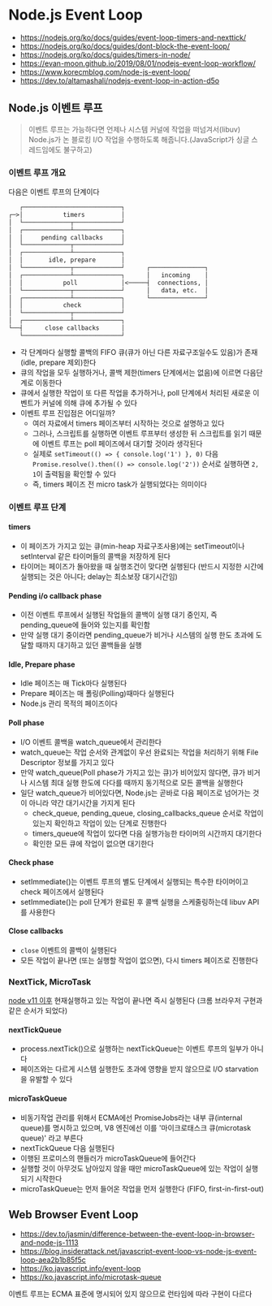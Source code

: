 # Node.js Event Loop

- <https://nodejs.org/ko/docs/guides/event-loop-timers-and-nexttick/>
- <https://nodejs.org/ko/docs/guides/dont-block-the-event-loop/>
- <https://nodejs.org/ko/docs/guides/timers-in-node/>
- <https://evan-moon.github.io/2019/08/01/nodejs-event-loop-workflow/>
- <https://www.korecmblog.com/node-js-event-loop/>
- <https://dev.to/altamashali/nodejs-event-loop-in-action-d5o>

## Node.js 이벤트 루프

> 이벤트 루프는 가능하다면 언제나 시스템 커널에 작업을 떠넘겨서(libuv) Node.js가 논 블로킹 I/O 작업을 수행하도록 해줍니다.(JavaScript가 싱글 스레드임에도 불구하고)

### 이벤트 루프 개요

다음은 이벤트 루프의 단계이다

```txt
   ┌───────────────────────────┐
┌─>│           timers          │
│  └─────────────┬─────────────┘
│  ┌─────────────┴─────────────┐
│  │     pending callbacks     │
│  └─────────────┬─────────────┘
│  ┌─────────────┴─────────────┐
│  │       idle, prepare       │
│  └─────────────┬─────────────┘      ┌───────────────┐
│  ┌─────────────┴─────────────┐      │   incoming    │
│  │           poll            │<─────┤  connections, │
│  └─────────────┬─────────────┘      │   data, etc.  │
│  ┌─────────────┴─────────────┐      └───────────────┘
│  │           check           │
│  └─────────────┬─────────────┘
│  ┌─────────────┴─────────────┐
└──┤      close callbacks      │
   └───────────────────────────┘
```

- 각 단계마다 실행할 콜백의 FIFO 큐(큐가 아닌 다른 자료구조일수도 있음)가 존재(idle, prepare 제외)한다
- 큐의 작업을 모두 실행하거나, 콜백 제한(timers 단계에서는 없음)에 이르면 다음단계로 이동한다
- 큐에서 실행한 작업이 또 다른 작업을 추가하거나, poll 단계에서 처리된 새로운 이벤트가 커널에 의해 큐에 추가될 수 있다
- 이벤트 루프 진입점은 어디일까?
  - 여러 자료에서 timers 페이즈부터 시작하는 것으로 설명하고 있다
  - 그러나, 스크립트를 실행하면 이벤트 루프부터 생성한 뒤 스크립트를 읽기 때문에 이벤트 루프는 poll 페이즈에서 대기할 것이라 생각된다
  - 실제로 `setTimeout(() => { console.log('1') }, 0)` 다음 `Promise.resolve().then(() => console.log('2'))` 순서로 실행하면 `2, 1`이 출력됨을 확인할 수 있다
  - 즉, timers 페이즈 전 micro task가 실행되었다는 의미이다

### 이벤트 루프 단계

#### timers

- 이 페이즈가 가지고 있는 큐(min-heap 자료구조사용)에는 setTimeout이나 setInterval 같은 타이머들의 콜백을 저장하게 된다
- 타이머는 페이즈가 돌아왔을 때 실행조건이 맞다면 실행된다 (반드시 지정한 시간에 실행되는 것은 아니다; delay는 최소보장 대기시간임)

#### Pending i/o callback phase

- 이전 이벤트 루프에서 실행된 작업들의 콜백이 실행 대기 중인지, 즉 pending_queue에 들어와 있는지를 확인함
- 만약 실행 대기 중이라면 pending_queue가 비거나 시스템의 실행 한도 초과에 도달할 때까지 대기하고 있던 콜백들을 실행

#### Idle, Prepare phase

- Idle 페이즈는 매 Tick마다 실행된다
- Prepare 페이즈는 매 폴링(Polling)때마다 실행된다
- Node.js 관리 목적의 페이즈이다

#### Poll phase

- I/O 이벤트 콜백을 watch_queue에서 관리한다
- watch_queue는 작업 순서와 관계없이 우선 완료되는 작업을 처리하기 위해 File Descriptor 정보를 가지고 있다
- 만약 watch_queue(Poll phase가 가지고 있는 큐)가 비어있지 않다면, 큐가 비거나 시스템 최대 실행 한도에 다다를 때까지 동기적으로 모든 콜백을 실행한다
- 일단 watch_queue가 비어있다면, Node.js는 곧바로 다음 페이즈로 넘어가는 것이 아니라 약간 대기시간을 가지게 된다
  - check_queue, pending_queue, closing_callbacks_queue 순서로 작업이 있는지 확인하고 작업이 있는 단계로 진행한다
  - timers_queue에 작업이 있다면 다음 실행가능한 타이머의 시간까지 대기한다
  - 확인한 모든 큐에 작업이 없으면 대기한다

#### Check phase

- setImmediate()는 이벤트 루프의 별도 단계에서 실행되는 특수한 타이머이고 check 페이즈에서 실행된다
- setImmediate()는 poll 단계가 완료된 후 콜백 실행을 스케줄링하는데 libuv API를 사용한다

#### Close callbacks

- `close` 이벤트의 콜백이 실행된다
- 모든 작업이 끝나면 (또는 실행할 작업이 없으면), 다시 timers 페이즈로 진행한다

### NextTick, MicroTask

[node v11 이후](https://github.com/nodejs/node/issues/22257) 현재실행하고 있는 작업이 끝나면 즉시 실행된다 (크롬 브라우저 구현과 같은 순서가 되었다)

#### nextTickQueue

- process.nextTick()으로 실행하는 nextTickQueue는 이벤트 루프의 일부가 아니다
- 페이즈와는 다르게 시스템 실행한도 초과에 영향을 받지 않으므로 I/O starvation을 유발할 수 있다

#### microTaskQueue

- 비동기작업 관리를 위해서 ECMA에선 PromiseJobs라는 내부 큐(internal queue)를 명시하고 있으며, V8 엔진에선 이를 '마이크로태스크 큐(microtask queue)' 라고 부른다
- nextTickQueue 다음 실행된다
- 이행된 프로미스의 핸들러가 microTaskQueue에 들어간다
- 실행할 것이 아무것도 남아있지 않을 때만 microTaskQueue에 있는 작업이 실행되기 시작한다
- microTaskQueue는 먼저 들어온 작업을 먼저 실행한다 (FIFO, first-in-first-out)

## Web Browser Event Loop

- <https://dev.to/jasmin/difference-between-the-event-loop-in-browser-and-node-js-1113>
- <https://blog.insiderattack.net/javascript-event-loop-vs-node-js-event-loop-aea2b1b85f5c>
- <https://ko.javascript.info/event-loop>
- <https://ko.javascript.info/microtask-queue>

이벤트 루프는 ECMA 표준에 명시되어 있지 않으므로 런타임에 따라 구현이 다르다
